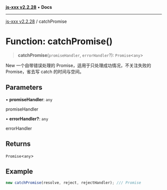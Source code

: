 [**js-xxx v2.2.28**](../README.md) • **Docs**

***

[js-xxx v2.2.28](../README.md) / catchPromise

# Function: catchPromise()

> **catchPromise**(`promiseHandler`, `errorHandler`?): `Promise`\<`any`\>

New 一个自带错误处理的 Promise，适用于只处理成功情况，不关注失败的 Promise，省去写 catch 的时间与空间。

## Parameters

• **promiseHandler**: `any`

promiseHandler

• **errorHandler?**: `any`

errorHandler

## Returns

`Promise`\<`any`\>

## Example

```ts
new catchPromise(resolve, reject, rejectHandler); /// Promise
```
